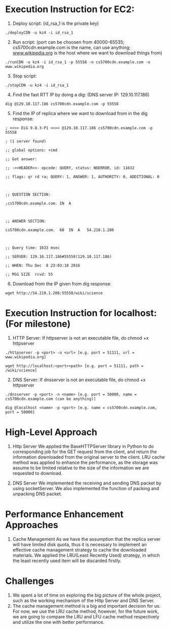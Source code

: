 # Execution Instruction for EC2:
1. Deploy script: (id_rsa_1 is the private key)
```
./deployCDN -u kz4 -i id_rsa_1
```
2. Run script: (port can be choosen from 40000-65535; cs5700cdn.example.com is the name, can use anything;
www.wikipedia.org is the host where we want to download things from)
```
./runCDN -u kz4 -i id_rsa_1 -p 55558 -n cs5700cdn.example.com -o www.wikipedia.org
```
3. Stop script:
```
./stopCDN -u kz4 -i id_rsa_1
```

4. Find the fast RTT IP by doing a dig: (DNS server IP: 129.10.117.186)
```
dig @129.10.117.186 cs5700cdn.example.com -p 55558
```

5. Find the IP of replica where we want to download from in the dig response:
```
; <<>> DiG 9.8.3-P1 <<>> @129.10.117.186 cs5700cdn.example.com -p 55558

; (1 server found)

;; global options: +cmd

;; Got answer:

;; ->>HEADER<<- opcode: QUERY, status: NOERROR, id: 11632

;; flags: qr rd ra; QUERY: 1, ANSWER: 1, AUTHORITY: 0, ADDITIONAL: 0



;; QUESTION SECTION:

;cs5700cdn.example.com.	IN	A



;; ANSWER SECTION:

cs5700cdn.example.com.	60	IN	A	54.210.1.206



;; Query time: 1633 msec

;; SERVER: 129.10.117.186#55558(129.10.117.186)

;; WHEN: Thu Dec  8 23:03:18 2016

;; MSG SIZE  rcvd: 55
```

6. Download from the IP given from dig response:
```
wget http://54.210.1.206:55558/wiki/science
```

# Execution Instruction for localhost: (For milestone)
1. HTTP Server:
If httpserver is not an executable file, do chmod +x httpserver

```
./httpserver -p <port> -o <url> [e.g. port = 51111, url = www.wikipedia.org]
```
```
wget http://localhost:<port><path> [e.g. port = 51111, path = /wiki/science]
```

2. DNS Server:
If dnsserver is not an executable file, do chmod +x httpserver
```
./dnsserver -p <port> -n <name> [e.g. port = 50000, name = cs5700cdn.example.com (can be anything)]
```
```
dig @localhost <name> -p <port> [e.g. name = cs5700cdn.example.com, port = 50000]
```

# High-Level Approach
1. Http Server
We applied the BaseHTTPServer library in Python to do corresponding job for the GET request from the client,
 and return the information downloaded from the original server to the client. LRU cache method was applied to enhance
 the performance, as the storage was assume to be limited relative to the size of the information we are requested to
 download.

2. DNS Server
We implemented the receiving and sending DNS packet by using socketServer. We also implemented the function of packing
 and unpacking DNS packet.

# Performance Enhancement Approaches
1. Cache Management
As we have the assumption that the replica server will have limited disk quota, thus it is necessary to implement an
 effective cache management strategy to cache the downloaded materials. We applied the LRU(Least Recently Used)
 strategy, in which the least recently used item will be discarded firstly.

# Challenges
1. We spent a lot of time on exploring the big picture of the whole project, such as the working mechanism of the Http
 Server and DNS Server.
2. The cache management method is a big and important decision for us. For now, we use the LRU cache method, however,
 for the future work, we are going to compare the LRU and LFU cache method respectively and utilize the one with better
 performance.